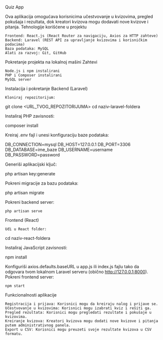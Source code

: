 Quiz App

Ova aplikacija omogućava korisnicima učestvovanje u kvizovima, pregled pokušaja i rezultata, dok kreatori kvizova mogu dodavati nove kvizove i pitanja.
Tehnologije korišćene u projektu

    Frontend: React.js (React Router za navigaciju, Axios za HTTP zahteve)
    Backend: Laravel (REST API za upravljanje kvizovima i korisničkim podacima)
    Baza podataka: MySQL
    Alati za razvoj: Git, GitHub

Pokretanje projekta na lokalnoj mašini
Zahtevi

    Node.js i npm instalirani
    PHP i Composer instalirani
    MySQL server

Instalacija i pokretanje
Backend (Laravel)

    Kloniraj repozitorijum:

git clone <URL_TVOG_REPOZITORIJUMA>
cd naziv-laravel-foldera

Instaliraj PHP zavisnosti:

composer install

Kreiraj .env fajl i unesi konfiguraciju baze podataka:

DB_CONNECTION=mysql
DB_HOST=127.0.0.1
DB_PORT=3306
DB_DATABASE=ime_baze
DB_USERNAME=username
DB_PASSWORD=password

Generiši aplikacijski ključ:

php artisan key:generate

Pokreni migracije za bazu podataka:

php artisan migrate

Pokreni backend server:

    php artisan serve

Frontend (React)

    Uđi u React folder:

cd naziv-react-foldera

Instaliraj JavaScript zavisnosti:

npm install

Konfiguriši axios.defaults.baseURL u app.js ili index.js fajlu tako da odgovara tvom lokalnom Laravel serveru (obično http://127.0.0.1:8000).
Pokreni frontend server:

    npm start

Funkcionalnosti aplikacije

    Registracija i prijava: Korisnici mogu da kreiraju nalog i prijave se.
    Učestvovanje u kvizovima: Korisnici mogu izabrati kviz i rešiti ga.
    Pregled rezultata: Korisnici mogu pregledati rezultate i pokušaje u kvizovima.
    Kreiranje kvizova: Kreatori kvizova mogu dodati nove kvizove i pitanja putem administrativnog panela.
    Export u CSV: Korisnici mogu preuzeti svoje rezultate kvizova u CSV formatu.
